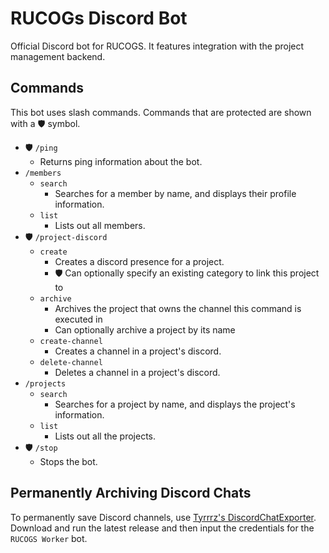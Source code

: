 # RUCOGs Discord Bot

Official Discord bot for RUCOGS. It features integration with the project management backend.

## Commands

This bot uses slash commands. Commands that are protected are shown with a 🛡️ symbol.

- 🛡️ `/ping`
  - Returns ping information about the bot.
- `/members`
  - `search`
    - Searches for a member by name, and displays their profile information.
  - `list`
    - Lists out all members.
- 🛡️ `/project-discord`
  - `create`
    - Creates a discord presence for a project.
    - 🛡️ Can optionally specify an existing category to link this project to
  - `archive`
    - Archives the project that owns the channel this command is executed in
    - Can optionally archive a project by its name
  - `create-channel`
    - Creates a channel in a project's discord.
  - `delete-channel`
    - Deletes a channel in a project's discord.
- `/projects`
  - `search`
    - Searches for a project by name, and displays the project's information.
  - `list`
    - Lists out all the projects.
- 🛡️ `/stop`
  - Stops the bot.

## Permanently Archiving Discord Chats

To permanently save Discord channels, use [Tyrrrz's DiscordChatExporter](https://github.com/Tyrrrz/DiscordChatExporter). Download and run the latest release and then input the credentials for the `RUCOGS Worker` bot.
